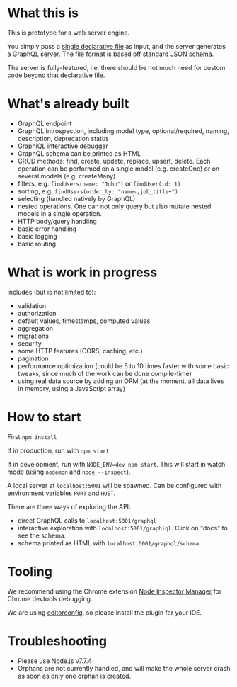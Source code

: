 # What this is

This is prototype for a web server engine.

You simply pass a [single declarative file](https://github.com/Coursio/api-engine/blob/master/src/idl/schema.json) as input, and the server generates a GraphQL server. The file format is based off standard [JSON schema](http://json-schema.org/).

The server is fully-featured, i.e. there should be not much need for custom code beyond that declarative file.

# What's already built

  - GraphQL endpoint
  - GraphQL introspection, including model type, optional/required, naming, description, deprecation status
  - GraphiQL interactive debugger
  - GraphQL schema can be printed as HTML
  - CRUD methods: find, create, update, replace, upsert, delete. Each operation can be performed on a single model (e.g. createOne) or on several models (e.g. createMany).
  - filters, e.g. `findUsers(name: "John")` or `findUser(id: 1)`
  - sorting, e.g. `findUsers(order_by: "name-,job_title+")`
  - selecting (handled natively by GraphQL)
  - nested operations. One can not only query but also mutate nested models in a single operation.
  - HTTP body/query handling
  - basic error handling
  - basic logging
  - basic routing

# What is work in progress

Includes (but is not limited to):
  - validation
  - authorization
  - default values, timestamps, computed values
  - aggregation
  - migrations
  - security
  - some HTTP features (CORS, caching, etc.)
  - pagination
  - performance optimization (could be 5 to 10 times faster with some basic tweaks, since much of the work can be done compile-time)
  - using real data source by adding an ORM (at the moment, all data lives in memory, using a JavaScript array)

# How to start

First `npm install`

If in production, run with `npm start`

If in development, run with `NODE_ENV=dev npm start`. This will start in watch mode (using `nodemon` and `node --inspect`).

A local server at `localhost:5001` will be spawned. Can be configured with environment variables `PORT` and `HOST`.

There are three ways of exploring the API:
  - direct GraphQL calls to `localhost:5001/graphql`
  - interactive exploration with `localhost:5001/graphiql`. Click on "docs" to see the schema.
  - schema printed as HTML with `localhost:5001/graphql/schema`

# Tooling

We recommend using the Chrome extension [Node Inspector Manager](https://github.com/june07/NIM) for Chrome devtools debugging.

We are using [editorconfig](http://editorconfig.org/), so please install the plugin for your IDE.

# Troubleshooting

  - Please use Node.js v7.7.4
  - Orphans are not currently handled, and will make the whole server crash as soon as only one orphan is created.